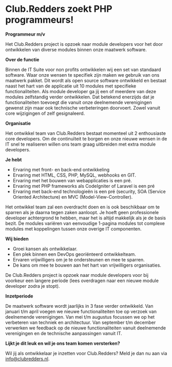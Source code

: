 # **Club.Redders zoekt PHP programmeurs!**

**Programmeur m/v**

Het Club.Redders project is opzoek naar module developers voor het door ontwikkelen van diverse modules binnen onze maatwerk software.

**Over de functie**

Binnen de IT Suite voor non profits ontwikkelen wij een set van standaard software. Waar onze wensen te specifiek zijn maken we gebruik van ons maatwerk pakket. Dit wordt als open source software ontwikkeld en bestaat naast het hart van de applicatie uit 10 modules met specifieke functionaliteiten. Als module developer ga jij een of meerdere van deze modules zelfstandig verder ontwikkelen. Dat betekend enerzijds dat je functionaliteiten toevoegt die vanuit onze deelnemende verenigingen gewenst zijn maar ook technische verbeteringen doorvoert. Zowel vanuit core wijzigingen of zelf gesignaleerd.

**Organisatie**

Het ontwikkel team van Club.Redders bestaat momenteel uit 2 enthousiaste core developers. Om de continuïteit te borgen en onze nieuwe wensen in de IT snel te realiseren willen ons team graag uitbreiden met extra module developers.

**Je hebt**

- Ervaring met front- en back-end ontwikkeling
- Ervaring met HTML, CSS, PHP, MySQL, webhooks en GIT.
- Ervaring met het bouwen van webapplicaties is een pré.
- Ervaring met PHP frameworks als CodeIgniter of Laravel is een pré
- Ervaring met back-end technologieën is een pré (security, SOA (Service Oriented Architecture) en MVC (Model-View-Controller).

Het ontwikkel team zal een overdracht doen en is ook beschikbaar om te sparren als je daarna tegen zaken aanloopt. Je hoeft geen professionele developer achtergrond te hebben, maar het is altijd makkelijk als je de basis bezit. De modules variëren van eenvoudige 1-pagina modules tot complexe modules met koppelingen tussen onze overige IT componenten.

**Wij bieden**

- Groei kansen als ontwikkelaar.
- Een plek binnen een DevOps georiënteerd ontwikkelteam.
- Ervaren vrijwilligers om je te ondersteunen en mee te sparren.
- De kans om mee te bouwen aan het hart van vrijwilligers organisaties.

De Club.Redders project is opzoek naar module developers voor bij voorkeur een langere periode (lees overdragen naar een nieuwe module developer zodra je stopt).

**Inzetperiode**

De maatwerk software wordt jaarlijks in 3 fase verder ontwikkeld. Van januari t/m april voegen we nieuwe functionaliteiten toe op verzoek van deelnemende verenigingen. Van mei t/m augustus focussen we op het verbeteren van techniek en architectuur. Van september t/m december verwerken we feedback op de nieuwe functionaliteiten vanuit deelnemende verenigingen en de technische aanpassingen vanuit IT.

**Lijkt je dit leuk en wil je ons team komen versterken?**

Wil jij als ontwikkelaar je inzetten voor Club.Redders? Meld je dan nu aan via [info@clubredders.nl](mailto:info@clubredders.nl?subject=Aanmelding%20vacature%20ontwikkelaar).